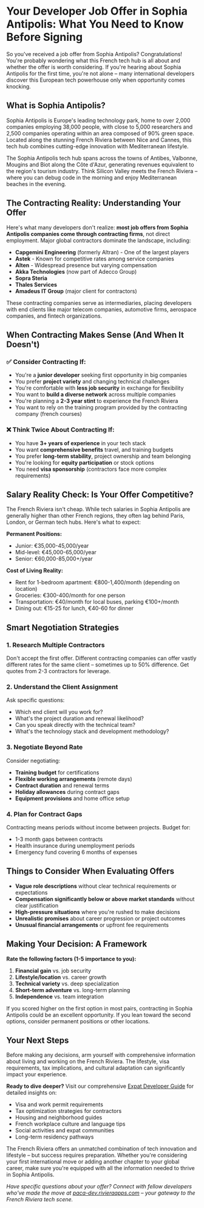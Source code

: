 # Your Developer Job Offer in Sophia Antipolis: What You Need to Know Before Signing

So you've received a job offer from Sophia Antipolis? Congratulations! You're probably wondering what this French tech hub is all about and whether the offer is worth considering. If you're hearing about Sophia Antipolis for the first time, you're not alone – many international developers discover this European tech powerhouse only when opportunity comes knocking.

## What is Sophia Antipolis?

Sophia Antipolis is Europe's leading technology park, home to over 2,000 companies employing 38,000 people, with close to 5,000 researchers and 2,500 companies operating within an area composed of 90% green space. Located along the stunning French Riviera between Nice and Cannes, this tech hub combines cutting-edge innovation with Mediterranean lifestyle.

The Sophia Antipolis tech hub spans across the towns of Antibes, Valbonne, Mougins and Biot along the Côte d'Azur, generating revenues equivalent to the region's tourism industry. Think Silicon Valley meets the French Riviera – where you can debug code in the morning and enjoy Mediterranean beaches in the evening.

## The Contracting Reality: Understanding Your Offer

Here's what many developers don't realize: **most job offers from Sophia Antipolis companies come through contracting firms**, not direct employment. Major global contractors dominate the landscape, including:

- **Capgemini Engineering** (formerly Altran) - One of the largest players
- **Astek** - Known for competitive rates among service companies
- **Alten** - Widespread presence but varying compensation
- **Akka Technologies** (now part of Adecco Group)
- **Sopra Steria**
- **Thales Services**
- **Amadeus IT Group** (major client for contractors)

These contracting companies serve as intermediaries, placing developers with end clients like major telecom companies, automotive firms, aerospace companies, and fintech organizations.

## When Contracting Makes Sense (And When It Doesn't)

### ✅ **Consider Contracting If:**
- You're a **junior developer** seeking first opportunity in big companies
- You prefer **project variety** and changing technical challenges
- You're comfortable with **less job security** in exchange for flexibility
- You want to **build a diverse network** across multiple companies
- You're planning a **2-3 year stint** to experience the French Riviera
- You want to rely on the training program provided by the contracting company (french courses)

### ❌ **Think Twice About Contracting If:**
- You have **3+ years of experience** in your tech stack
- You want **comprehensive benefits** travel, and training budgets
- You prefer **long-term stability**, project ownership and team belonging
- You're looking for **equity participation** or stock options
- You need **visa sponsorship** (contractors face more complex requirements)

## Salary Reality Check: Is Your Offer Competitive?

The French Riviera isn't cheap. While tech salaries in Sophia Antipolis are generally higher than other French regions, they often lag behind Paris, London, or German tech hubs. Here's what to expect:

**Permanent Positions:**
- Junior: €35,000-45,000/year
- Mid-level: €45,000-65,000/year
- Senior: €60,000-85,000+/year

**Cost of Living Reality:**
- Rent for 1-bedroom apartment: €800-1,400/month (depending on location)
- Groceries: €300-400/month for one person
- Transportation: €40/month for local buses, parking €100+/month
- Dining out: €15-25 for lunch, €40-60 for dinner

## Smart Negotiation Strategies

### 1. **Research Multiple Contractors**
Don't accept the first offer. Different contracting companies can offer vastly different rates for the same client – sometimes up to 50% difference. Get quotes from 2-3 contractors for leverage.

### 2. **Understand the Client Assignment**
Ask specific questions:
- Which end client will you work for?
- What's the project duration and renewal likelihood?
- Can you speak directly with the technical team?
- What's the technology stack and development methodology?

### 3. **Negotiate Beyond Rate**
Consider negotiating:
- **Training budget** for certifications
- **Flexible working arrangements** (remote days)
- **Contract duration** and renewal terms
- **Holiday allowances** during contract gaps
- **Equipment provisions** and home office setup

### 4. **Plan for Contract Gaps**
Contracting means periods without income between projects. Budget for:
- 1-3 month gaps between contracts
- Health insurance during unemployment periods
- Emergency fund covering 6 months of expenses

## Things to Consider When Evaluating Offers

- **Vague role descriptions** without clear technical requirements or expectations
- **Compensation significantly below or above market standards** without clear justification
- **High-pressure situations** where you're rushed to make decisions
- **Unrealistic promises** about career progression or project outcomes
- **Unusual financial arrangements** or upfront fee requirements

## Making Your Decision: A Framework

**Rate the following factors (1-5 importance to you):**

1. **Financial gain** vs. job security
2. **Lifestyle/location** vs. career growth  
3. **Technical variety** vs. deep specialization
4. **Short-term adventure** vs. long-term planning
5. **Independence** vs. team integration

If you scored higher on the first option in most pairs, contracting in Sophia Antipolis could be an excellent opportunity. If you lean toward the second options, consider permanent positions or other locations.

## Your Next Steps

Before making any decisions, arm yourself with comprehensive information about living and working on the French Riviera. The lifestyle, visa requirements, tax implications, and cultural adaptation can significantly impact your experience.

**Ready to dive deeper?** Visit our comprehensive [Expat Developer Guide](/#/expat-guide) for detailed insights on:
- Visa and work permit requirements
- Tax optimization strategies for contractors  
- Housing and neighborhood guides
- French workplace culture and language tips
- Social activities and expat communities
- Long-term residency pathways

The French Riviera offers an unmatched combination of tech innovation and lifestyle – but success requires preparation. Whether you're considering your first international move or adding another chapter to your global career, make sure you're equipped with all the information needed to thrive in Sophia Antipolis.

*Have specific questions about your offer? Connect with fellow developers who've made the move at [paca-dev.rivieraapps.com](https://paca-dev.rivieraapps.com) – your gateway to the French Riviera tech scene.*